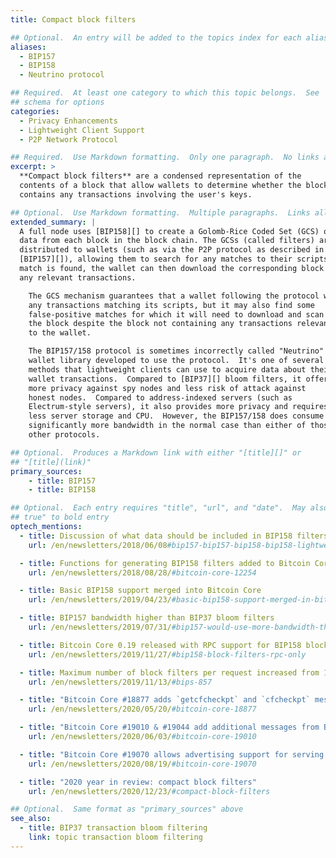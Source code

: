 ```yaml
---
title: Compact block filters

## Optional.  An entry will be added to the topics index for each alias
aliases:
  - BIP157
  - BIP158
  - Neutrino protocol

## Required.  At least one category to which this topic belongs.  See
## schema for options
categories:
  - Privacy Enhancements
  - Lightweight Client Support
  - P2P Network Protocol

## Required.  Use Markdown formatting.  Only one paragraph.  No links allowed.
excerpt: >
  **Compact block filters** are a condensed representation of the
  contents of a block that allow wallets to determine whether the block
  contains any transactions involving the user's keys.

## Optional.  Use Markdown formatting.  Multiple paragraphs.  Links allowed.
extended_summary: |
  A full node uses [BIP158][] to create a Golomb-Rice Coded Set (GCS) of the
  data from each block in the block chain. The GCSs (called filters) are then
  distributed to wallets (such as via the P2P protocol as described in
  [BIP157][]), allowing them to search for any matches to their scripts.  If a
  match is found, the wallet can then download the corresponding block to access
  any relevant transactions.

    The GCS mechanism guarantees that a wallet following the protocol will find
    any transactions matching its scripts, but it may also find some
    false-positive matches for which it will need to download and scan
    the block despite the block not containing any transactions relevant
    to the wallet.

    The BIP157/158 protocol is sometimes incorrectly called "Neutrino" after the
    wallet library developed to use the protocol.  It's one of several
    methods that lightweight clients can use to acquire data about their
    wallet transactions.  Compared to [BIP37][] bloom filters, it offers
    more privacy against spy nodes and less risk of attack against
    honest nodes.  Compared to address-indexed servers (such as
    Electrum-style servers), it also provides more privacy and requires
    less server storage and CPU.  However, the BIP157/158 does consume
    significantly more bandwidth in the normal case than either of those
    other protocols.

## Optional.  Produces a Markdown link with either "[title][]" or
## "[title](link)"
primary_sources:
    - title: BIP157
    - title: BIP158

## Optional.  Each entry requires "title", "url", and "date".  May also use "feature:
## true" to bold entry
optech_mentions:
  - title: Discussion of what data should be included in BIP158 filters
    url: /en/newsletters/2018/06/08#bip157-bip157-bip158-bip158-lightweight-client-filters

  - title: Functions for generating BIP158 filters added to Bitcoin Core
    url: /en/newsletters/2018/08/28/#bitcoin-core-12254

  - title: Basic BIP158 support merged into Bitcoin Core
    url: /en/newsletters/2019/04/23/#basic-bip158-support-merged-in-bitcoin-core

  - title: BIP157 bandwidth higher than BIP37 bloom filters
    url: /en/newsletters/2019/07/31/#bip157-would-use-more-bandwidth-than-bip37

  - title: Bitcoin Core 0.19 released with RPC support for BIP158 block filters
    url: /en/newsletters/2019/11/27/#bip158-block-filters-rpc-only

  - title: Maximum number of block filters per request increased from 100 to 1,000
    url: /en/newsletters/2019/11/13/#bips-857

  - title: "Bitcoin Core #18877 adds `getcfcheckpt` and `cfcheckpt` messages"
    url: /en/newsletters/2020/05/20/#bitcoin-core-18877

  - title: "Bitcoin Core #19010 & #19044 add additional messages from BIP157"
    url: /en/newsletters/2020/06/03/#bitcoin-core-19010

  - title: "Bitcoin Core #19070 allows advertising support for serving BIP157 filters"
    url: /en/newsletters/2020/08/19/#bitcoin-core-19070

  - title: "2020 year in review: compact block filters"
    url: /en/newsletters/2020/12/23/#compact-block-filters

## Optional.  Same format as "primary_sources" above
see_also:
  - title: BIP37 transaction bloom filtering
    link: topic transaction bloom filtering
---
```

